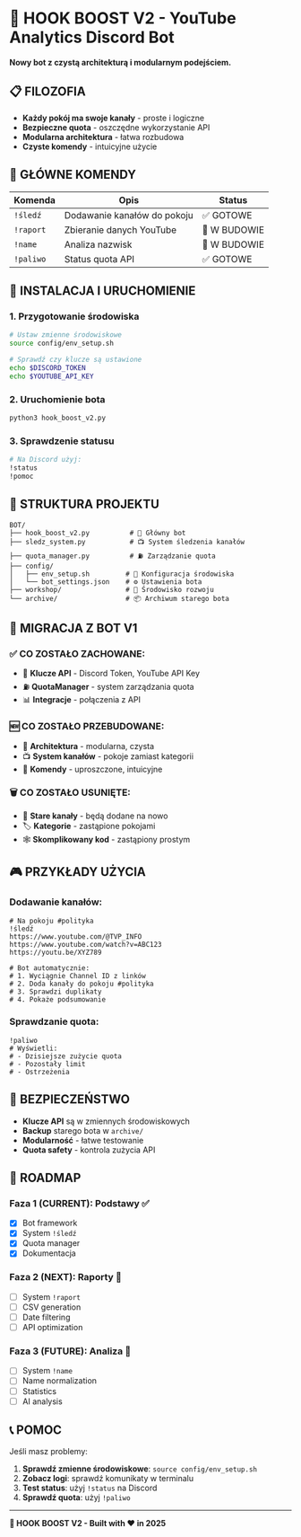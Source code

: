 # 🚀 HOOK BOOST V2 - YouTube Analytics Discord Bot

**Nowy bot z czystą architekturą i modularnym podejściem.**

## 📋 FILOZOFIA

- **Każdy pokój ma swoje kanały** - proste i logiczne
- **Bezpieczne quota** - oszczędne wykorzystanie API
- **Modularna architektura** - łatwa rozbudowa
- **Czyste komendy** - intuicyjne użycie

## 🎯 GŁÓWNE KOMENDY

| Komenda | Opis | Status |
|---------|------|--------|
| `!śledź` | Dodawanie kanałów do pokoju | ✅ GOTOWE |
| `!raport` | Zbieranie danych YouTube | 🚧 W BUDOWIE |
| `!name` | Analiza nazwisk | 🚧 W BUDOWIE |
| `!paliwo` | Status quota API | ✅ GOTOWE |

## 🔧 INSTALACJA I URUCHOMIENIE

### 1. Przygotowanie środowiska
```bash
# Ustaw zmienne środowiskowe
source config/env_setup.sh

# Sprawdź czy klucze są ustawione
echo $DISCORD_TOKEN
echo $YOUTUBE_API_KEY
```

### 2. Uruchomienie bota
```bash
python3 hook_boost_v2.py
```

### 3. Sprawdzenie statusu
```bash
# Na Discord użyj:
!status
!pomoc
```

## 📁 STRUKTURA PROJEKTU

```
BOT/
├── hook_boost_v2.py          # 🚀 Główny bot
├── sledz_system.py           # 📺 System śledzenia kanałów  
├── quota_manager.py          # ⛽ Zarządzanie quota
├── config/
│   ├── env_setup.sh         # 🔐 Konfiguracja środowiska
│   └── bot_settings.json    # ⚙️ Ustawienia bota
├── workshop/                # 🔬 Środowisko rozwoju
└── archive/                 # 📦 Archiwum starego bota
```

## 💾 MIGRACJA Z BOT V1

### ✅ CO ZOSTAŁO ZACHOWANE:
- 🔑 **Klucze API** - Discord Token, YouTube API Key
- ⛽ **QuotaManager** - system zarządzania quota
- 📊 **Integracje** - połączenia z API

### 🆕 CO ZOSTAŁO PRZEBUDOWANE:
- 🎯 **Architektura** - modularna, czysta
- 📺 **System kanałów** - pokoje zamiast kategorii
- 🚀 **Komendy** - uproszczone, intuicyjne

### 🗑️ CO ZOSTAŁO USUNIĘTE:
- 📁 **Stare kanały** - będą dodane na nowo
- 🏷️ **Kategorie** - zastąpione pokojami
- 🕸️ **Skomplikowany kod** - zastąpiony prostym

## 🎮 PRZYKŁADY UŻYCIA

### Dodawanie kanałów:
```
# Na pokoju #polityka
!śledź 
https://www.youtube.com/@TVP_INFO
https://www.youtube.com/watch?v=ABC123
https://youtu.be/XYZ789

# Bot automatycznie:
# 1. Wyciągnie Channel ID z linków
# 2. Doda kanały do pokoju #polityka  
# 3. Sprawdzi duplikaty
# 4. Pokaże podsumowanie
```

### Sprawdzanie quota:
```
!paliwo
# Wyświetli:
# - Dzisiejsze zużycie quota
# - Pozostały limit
# - Ostrzeżenia
```

## 🔐 BEZPIECZEŃSTWO

- **Klucze API** są w zmiennych środowiskowych
- **Backup** starego bota w `archive/`
- **Modularność** - łatwe testowanie
- **Quota safety** - kontrola zużycia API

## 🎯 ROADMAP

### Faza 1 (CURRENT): Podstawy ✅
- [x] Bot framework
- [x] System `!śledź`  
- [x] Quota manager
- [x] Dokumentacja

### Faza 2 (NEXT): Raporty 🚧
- [ ] System `!raport`
- [ ] CSV generation
- [ ] Date filtering
- [ ] API optimization

### Faza 3 (FUTURE): Analiza 🎯
- [ ] System `!name`
- [ ] Name normalization
- [ ] Statistics
- [ ] AI analysis

## 📞 POMOC

Jeśli masz problemy:

1. **Sprawdź zmienne środowiskowe**: `source config/env_setup.sh`
2. **Zobacz logi**: sprawdź komunikaty w terminalu
3. **Test status**: użyj `!status` na Discord
4. **Sprawdź quota**: użyj `!paliwo`

---

**🚀 HOOK BOOST V2 - Built with ❤️ in 2025** 